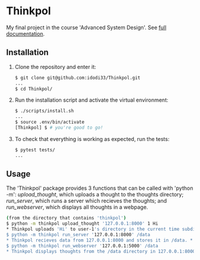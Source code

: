 # Thinkpol
My final project in the course 'Advanced System Design'. See [full documentation](https://thinkpol.readthedocs.io/en/latest/?).

## Installation

1. Clone the repository and enter it:

    ```sh
    $ git clone git@github.com:idodi33/Thinkpol.git
    ...
    $ cd Thinkpol/
    ```

2. Run the installation script and activate the virtual environment:

    ```sh
    $ ./scripts/install.sh
    ...
    $ source .env/bin/activate
    [Thinkpol] $ # you're good to go!
    ```

3. To check that everything is working as expected, run the tests:


    ```sh
    $ pytest tests/
    ...
    ```

## Usage
The 'Thinkpol' package provides 3 functions that can be called with 'python -m': *upload_thought*, which uploads a thought to the thoughts directory; *run_server*, which runs a server which recieves the thoughts; and *run_webserver*, which displays all thoughts in a webpage.

```sh
(from the directory that contains 'thinkpol')
$ python -m thinkpol upload_thought '127.0.0.1:8000' 1 Hi
* Thinkpol uploads 'Hi' to user-1's directory in the current time subdirectory. Sends the data to 127.0.0.1:8000. *
$ python -m thinkpol run_server '127.0.0.1:8000' /data
* Thinkpol recieves data from 127.0.0.1:8000 and stores it in /data. *
$ python -m thinkpol run_webserver '127.0.0.1:5000' /data
* Thinkpol displays thoughts from the /data directory in 127.0.0.1:8000. *
```
